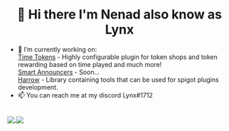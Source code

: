 <h1 align="center">👋 Hi there I'm Nenad also know as Lynx</h1>
  
  

- 🔭 I’m currently working on:   
[Time Tokens](https://github.com/liinx/timetokens) - Highly configurable plugin for token shops and token rewarding based on time played and much more!    
[Smart Announcers](https://github.com/liinx/smartannouncers) - Soon...  
[Harrow](https://github.com/liinx/harrow) - Library containing tools that can be used for spigot plugins development.  
- 📫 You can reach me at my discord Lynx#1712  
<br>

 
 
<a href="https://github.com/anuraghazra/github-readme-stats">
  <img align="center" src="https://github-readme-stats.vercel.app/api?username=liinx&hide=prs&count_private=true&show_icons=true&theme=react" />
</a>
<a href="https://github.com/anuraghazra/convoychat">
  <img align="center" src="https://github-readme-stats.vercel.app/api/top-langs/?username=liinx" />
</a>

<!--
**Liinx/Liinx** is a ✨ _special_ ✨ repository because its `README.md` (this file) appears on your GitHub profile.

Here are some ideas to get you started:

- 🔭 I’m currently working on ...
- 🌱 I’m currently learning ...
- 👯 I’m looking to collaborate on ...
- 🤔 I’m looking for help with ...
- 💬 Ask me about ...
- 📫 How to reach me: ...
- 😄 Pronouns: ...
- ⚡ Fun fact: ...
-->
